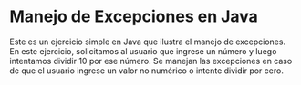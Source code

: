# Manejo de Excepciones en Java

Este es un ejercicio simple en Java que ilustra el manejo de excepciones. En este ejercicio, solicitamos al usuario que ingrese un número y luego intentamos dividir 10 por ese número. Se manejan las excepciones en caso de que el usuario ingrese un valor no numérico o intente dividir por cero.